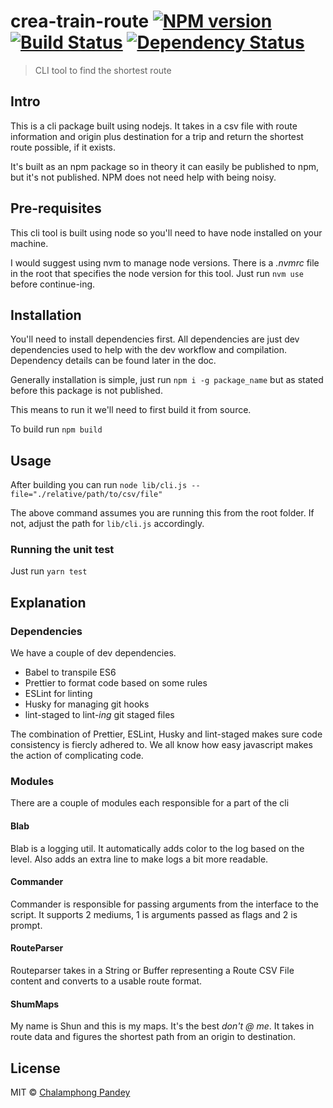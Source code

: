 # crea-train-route [![NPM version][npm-image]][npm-url] [![Build Status][travis-image]][travis-url] [![Dependency Status][daviddm-image]][daviddm-url]
> CLI tool to find the shortest route

## Intro

This is a cli package built using nodejs. It takes in a csv file with route information and origin plus destination for a trip and return the shortest route possible, if it exists.

It's built as an npm package so in theory it can easily be published to npm, but it's not published. NPM does not need help with being noisy.

## Pre-requisites

This cli tool is built using node so you'll need to have node installed on your machine.

I would suggest using nvm to manage node versions. There is a *.nvmrc* file in the root that specifies the node version for this tool. Just run `nvm use` before continue-ing.

## Installation

You'll need to install dependencies first. All dependencies are just dev dependencies used to help with the dev workflow and compilation. Dependency details can be found later in the doc.

Generally installation is simple, just run `npm i -g package_name` but as stated before this package is not published. 

This means to run it we'll need to first build it from source.

To build run `npm build`

## Usage

After building you can run `node lib/cli.js --file="./relative/path/to/csv/file"`

The above command assumes you are running this from the root folder. If not, adjust the path for `lib/cli.js` accordingly.

### Running the unit test

Just run `yarn test`

## Explanation

### Dependencies

We have a couple of dev dependencies.

- Babel to transpile ES6
- Prettier to format code based on some rules
- ESLint for linting
- Husky for managing git hooks
- lint-staged to lint-*ing* git staged files

The combination of Prettier, ESLint, Husky and lint-staged makes sure code consistency is fiercly adhered to. We all know how easy javascript makes the action of complicating code.

### Modules

There are a couple of modules each responsible for a part of the cli

#### Blab

Blab is a logging util. It automatically adds color to the log based on the level. Also adds an extra line to make logs a bit more readable.

#### Commander

Commander is responsible for passing arguments from the interface to the script. It supports 2 mediums, 1 is arguments passed as flags and 2 is prompt.

#### RouteParser

Routeparser takes in a String or Buffer representing a Route CSV File content and converts to a usable route format.

#### ShumMaps

My name is Shun and this is my maps. It's the best *don't @ me*. It takes in route data and figures the shortest path from an origin to destination.

## License

MIT © [Chalamphong Pandey](chalamphong.com)


[npm-image]: https://badge.fury.io/js/crea-train-route.svg
[npm-url]: https://npmjs.org/package/crea-train-route
[travis-image]: https://travis-ci.com/chalamphong/crea-train-route.svg?branch=master
[travis-url]: https://travis-ci.com/chalamphong/crea-train-route
[daviddm-image]: https://david-dm.org/chalamphong/crea-train-route.svg?theme=shields.io
[daviddm-url]: https://david-dm.org/chalamphong/crea-train-route
